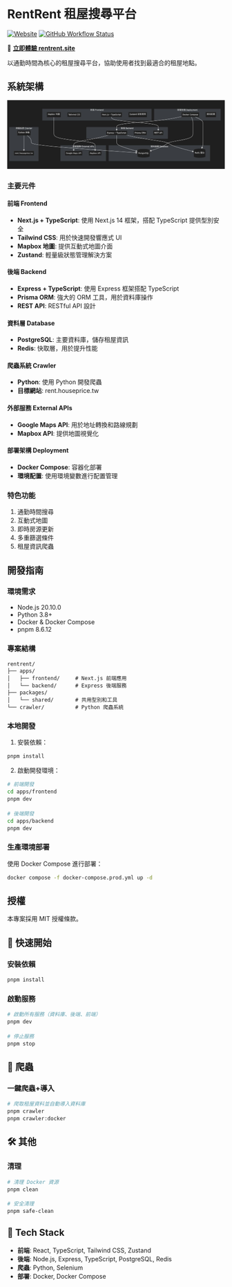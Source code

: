 # RentRent 租屋搜尋平台

[![Website](https://img.shields.io/badge/Website-rentrent.site-blue?style=flat-square)](https://rentrent.site)
[![GitHub Workflow Status](https://img.shields.io/github/actions/workflow/status/kelvinho1020/rentrent/deploy.yml?branch=master&style=flat-square)](https://github.com/kelvinho1020/rentrent/actions)

🔗 **[立即體驗 rentrent.site](https://rentrent.site)**

以通勤時間為核心的租屋搜尋平台，協助使用者找到最適合的租屋地點。

## 系統架構

![系統架構圖](docs/images/architecture-dark.png)

### 主要元件

#### 前端 Frontend
- **Next.js + TypeScript**: 使用 Next.js 14 框架，搭配 TypeScript 提供型別安全
- **Tailwind CSS**: 用於快速開發響應式 UI
- **Mapbox 地圖**: 提供互動式地圖介面
- **Zustand**: 輕量級狀態管理解決方案

#### 後端 Backend
- **Express + TypeScript**: 使用 Express 框架搭配 TypeScript
- **Prisma ORM**: 強大的 ORM 工具，用於資料庫操作
- **REST API**: RESTful API 設計

#### 資料層 Database
- **PostgreSQL**: 主要資料庫，儲存租屋資訊
- **Redis**: 快取層，用於提升性能

#### 爬蟲系統 Crawler
- **Python**: 使用 Python 開發爬蟲
- **目標網站**: rent.houseprice.tw

#### 外部服務 External APIs
- **Google Maps API**: 用於地址轉換和路線規劃
- **Mapbox API**: 提供地圖視覺化

#### 部署架構 Deployment
- **Docker Compose**: 容器化部署
- **環境配置**: 使用環境變數進行配置管理

### 特色功能
1. 通勤時間搜尋
2. 互動式地圖
3. 即時房源更新
4. 多重篩選條件
5. 租屋資訊爬蟲

## 開發指南

### 環境需求
- Node.js 20.10.0
- Python 3.8+
- Docker & Docker Compose
- pnpm 8.6.12

### 專案結構
```
rentrent/
├── apps/
│   ├── frontend/     # Next.js 前端應用
│   └── backend/      # Express 後端服務
├── packages/
│   └── shared/       # 共用型別和工具
└── crawler/          # Python 爬蟲系統
```

### 本地開發
1. 安裝依賴：
```bash
pnpm install
```

2. 啟動開發環境：
```bash
# 前端開發
cd apps/frontend
pnpm dev

# 後端開發
cd apps/backend
pnpm dev
```

### 生產環境部署
使用 Docker Compose 進行部署：
```bash
docker compose -f docker-compose.prod.yml up -d
```

## 授權
本專案採用 MIT 授權條款。

## 🚀 快速開始

### 安裝依賴
```bash
pnpm install
```

### 啟動服務
```bash
# 啟動所有服務（資料庫、後端、前端）
pnpm dev

# 停止服務  
pnpm stop
```

## 🐍 爬蟲

### 一鍵爬蟲+導入
```bash
# 爬取租屋資料並自動導入資料庫
pnpm crawler
pnpm crawler:docker
```

## 🛠️ 其他

### 清理
```bash
# 清理 Docker 資源
pnpm clean

# 安全清理
pnpm safe-clean
```

## 📝 Tech Stack

- **前端**: React, TypeScript, Tailwind CSS, Zustand
- **後端**: Node.js, Express, TypeScript, PostgreSQL, Redis  
- **爬蟲**: Python, Selenium
- **部署**: Docker, Docker Compose
